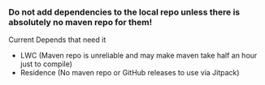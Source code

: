 ### Do not add dependencies to the local repo unless there is absolutely no maven repo for them!

Current Depends that need it
- LWC (Maven repo is unreliable and may make maven take half an hour just to compile)
- Residence (No maven repo or GitHub releases to use via Jitpack)
